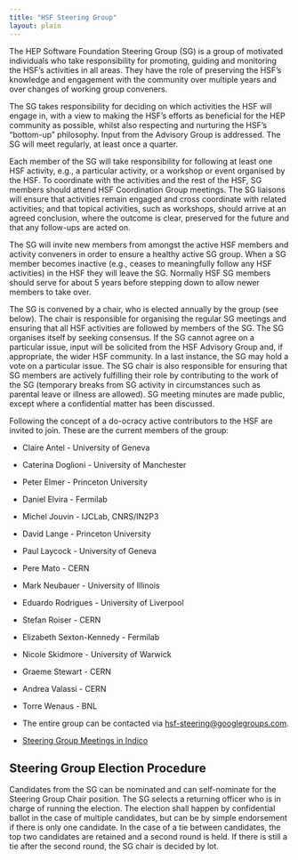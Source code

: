 ```yaml
---
title: "HSF Steering Group"
layout: plain
---
```


The HEP Software Foundation Steering Group (SG) is a group of motivated individuals who take responsibility for promoting, guiding and monitoring the HSF’s activities in all areas. They have the role of preserving the HSF’s knowledge and engagement with the community over multiple years and over changes of working group conveners.

The SG takes responsibility for deciding on which activities the HSF will engage in, with a view to making the HSF’s efforts as beneficial for the HEP community as possible, whilst also respecting and nurturing the HSF’s “bottom-up” philosophy. Input from the Advisory Group is addressed. The SG will meet regularly, at least once a quarter.

Each member of the SG will take responsibility for following at least one HSF activity, e.g., a particular activity, or a workshop or event organised by the HSF. To coordinate with the activities and the rest of the HSF, SG members should attend HSF Coordination Group meetings. The SG liaisons will ensure that activities remain engaged and cross coordinate with related activities; and that topical activities, such as workshops, should arrive at an agreed conclusion, where the outcome is clear, preserved for the future and that any follow-ups are acted on.

The SG will invite new members from amongst the active HSF members and activity conveners in order to ensure a healthy active SG group. When a SG member becomes inactive (e.g., ceases to meaningfully follow any HSF activities) in the HSF they will leave the SG. Normally HSF SG members should serve for about 5 years before stepping down to allow newer members to take over.

The SG is convened by a chair, who is elected annually by the group (see below). The chair is responsible for organising the regular SG meetings and ensuring that all HSF activities are followed by members of the SG. The SG organises itself by seeking consensus. If the SG cannot agree on a particular issue, input will be solicited from the HSF Advisory Group and, if appropriate, the wider HSF community. In a last instance, the SG may hold a vote on a particular issue.  The SG chair is also responsible for ensuring that SG members are actively fulfilling their role by contributing to the work of the SG (temporary breaks from SG activity in circumstances such as parental leave or illness are allowed).  SG meeting minutes are made public, except where a confidential matter has been discussed.

Following the concept of a do-ocracy active contributors to the HSF are invited to join. These are the current members of the group:

* Claire Antel - University of Geneva
* Caterina Doglioni - University of Manchester
* Peter Elmer - Princeton University
* Daniel Elvira - Fermilab
* Michel Jouvin - IJCLab, CNRS/IN2P3
* David Lange - Princeton University
* Paul Laycock - University of Geneva
* Pere Mato - CERN
* Mark Neubauer - University of Illinois
* Eduardo Rodrigues - University of Liverpool
* Stefan Roiser - CERN
* Elizabeth Sexton-Kennedy - Fermilab
* Nicole Skidmore - University of Warwick
* Graeme Stewart - CERN
* Andrea Valassi - CERN
* Torre Wenaus - BNL

* The entire group can be contacted via <hsf-steering@googlegroups.com>.
* [Steering Group Meetings in Indico](https://indico.cern.ch/category/10692/)

## Steering Group Election Procedure

Candidates from the SG can be nominated and can self-nominate for the Steering
Group Chair position. The SG selects a returning officer who is in charge of
running the election. The election shall happen by confidential ballot in the
case of multiple candidates, but can be by simple endorsement if there is only
one candidate. In the case of a tie between candidates, the top two candidates
are retained and a second round is held. If there is still a tie after the
second round, the SG chair is decided by lot.
